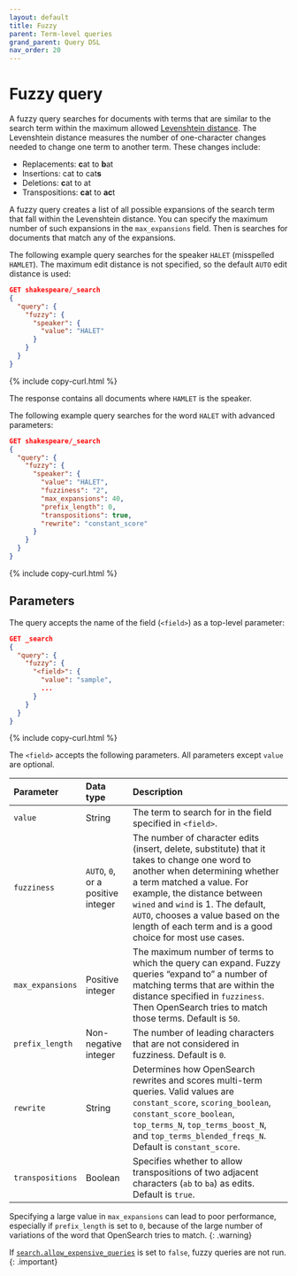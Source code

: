 ```yaml
---
layout: default
title: Fuzzy
parent: Term-level queries
grand_parent: Query DSL
nav_order: 20
---
```


# Fuzzy query

A fuzzy query searches for documents with terms that are similar to the search term within the maximum allowed [Levenshtein distance](https://en.wikipedia.org/wiki/Levenshtein_distance). The Levenshtein distance measures the number of one-character changes needed to change one term to another term. These changes include:

- Replacements: **c**at to **b**at
- Insertions: cat to cat**s**
- Deletions: **c**at to at
- Transpositions: **ca**t to **ac**t

A fuzzy query creates a list of all possible expansions of the search term that fall within the Levenshtein distance. You can specify the maximum number of such expansions in the `max_expansions` field. Then is searches for documents that match any of the expansions.

The following example query searches for the speaker `HALET` (misspelled `HAMLET`). The maximum edit distance is not specified, so the default `AUTO` edit distance is used:

```json
GET shakespeare/_search
{
  "query": {
    "fuzzy": {
      "speaker": {
        "value": "HALET"
      }
    }
  }
}
```
{% include copy-curl.html %}

The response contains all documents where `HAMLET` is the speaker.

The following example query searches for the word `HALET` with advanced parameters:

```json
GET shakespeare/_search
{
  "query": {
    "fuzzy": {
      "speaker": {
        "value": "HALET",
        "fuzziness": "2",
        "max_expansions": 40,
        "prefix_length": 0,
        "transpositions": true,
        "rewrite": "constant_score"
      }
    }
  }
}
```
{% include copy-curl.html %}

## Parameters

The query accepts the name of the field (`<field>`) as a top-level parameter:

```json
GET _search
{
  "query": {
    "fuzzy": {
      "<field>": {
        "value": "sample",
        ... 
      }
    }
  }
}
```
{% include copy-curl.html %}

The `<field>` accepts the following parameters. All parameters except `value` are optional.

Parameter | Data type | Description
:--- | :--- | :---
`value` | String | The term to search for in the field specified in `<field>`.
`fuzziness` | `AUTO`, `0`, or a positive integer | The number of character edits (insert, delete, substitute) that it takes to change one word to another when determining whether a term matched a value. For example, the distance between `wined` and `wind` is 1. The default, `AUTO`, chooses a value based on the length of each term and is a good choice for most use cases.
`max_expansions` | Positive integer |  The maximum number of terms to which the query can expand. Fuzzy queries “expand to” a number of matching terms that are within the distance specified in `fuzziness`. Then OpenSearch tries to match those terms. Default is `50`.
`prefix_length` | Non-negative integer | The number of leading characters that are not considered in fuzziness. Default is `0`.
`rewrite` | String | Determines how OpenSearch rewrites and scores multi-term queries. Valid values are `constant_score`, `scoring_boolean`, `constant_score_boolean`, `top_terms_N`, `top_terms_boost_N`, and `top_terms_blended_freqs_N`. Default is `constant_score`.
`transpositions` | Boolean | Specifies whether to allow transpositions of two adjacent characters (`ab` to `ba`) as edits. Default is `true`. 

Specifying a large value in `max_expansions` can lead to poor performance, especially if `prefix_length` is set to `0`, because of the large number of variations of the word that OpenSearch tries to match.
{: .warning}

If [`search.allow_expensive_queries`]({{site.url}}{{site.baseurl}}/query-dsl/index/#expensive-queries) is set to `false`, fuzzy queries are not run.
{: .important}
